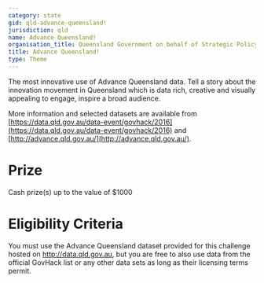 ```yaml
---
category: state
gid: qld-advance-queensland!
jurisdiction: qld
name: Advance Queensland!
organisation_title: Queensland Government on behalf of Strategic Policy and Innovation, Department of Science, Information Technology and Innovation
title: Advance Queensland!
type: Theme
---
```


The most innovative use of Advance Queensland data. Tell a story about the innovation movement in Queensland which is data rich, creative and visually appealing to engage, inspire a broad audience.
 
More information and selected datasets are available from [https://data.qld.gov.au/data-event/govhack/2016](https://data.qld.gov.au/data-event/govhack/2016) and [http://advance.qld.gov.au/](http://advance.qld.gov.au/).

# Prize
Cash prize(s) up to the value of $1000

# Eligibility Criteria
You must use the Advance Queensland dataset provided for this challenge hosted on http://data.qld.gov.au, but you are free to also use data from the official GovHack list or any other data sets as long as their licensing terms permit.
